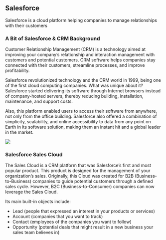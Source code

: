 ## Salesforce
Salesforce is a cloud platform helping companies to manage relationships with their customers

### A Bit of Salesforce & CRM Background
Customer Relationship Management (CRM) is a technology aimed at improving your company’s relationship and interaction management with customers and potential customers. CRM software helps companies stay connected with their customers, streamline processes, and improve profitability.

Salesforce revolutionized technology and the CRM world in 1999, being one of the first cloud computing companies. What was unique about it? Salesforce started delivering its software through Internet browsers instead of company-hosted servers, thereby reducing building, installation, maintenance, and support costs.

Also, this platform enabled users to access their software from anywhere, not only from the office building. Salesforce also offered a combination of simplicity, scalability, and online accessibility to data from any point on Earth in its software solution, making them an instant hit and a global leader in the market.

![](https://ascendix.com/wp-content/uploads/2022/10/Salesforce-Product-Ecosystem-Infographic.png)

### Salesforce Sales Cloud
The Sales Cloud is a CRM platform that was Salesforce’s first and most popular product. This product is designed for the management of your organization’s sales. Originally, this Cloud was created for B2B (Business-to-Business) companies to guide potential customers through a defined sales cycle. However, B2C (Business-to-Consumer) companies can now leverage the Sales Cloud.

Its main built-in objects include:

- Lead (people that expressed an interest in your products or services)
- Account (companies that you want to track)
- Contact (employees of the companies you want to follow)
- Opportunity (potential deals that might result in a new business your sales team believes in)